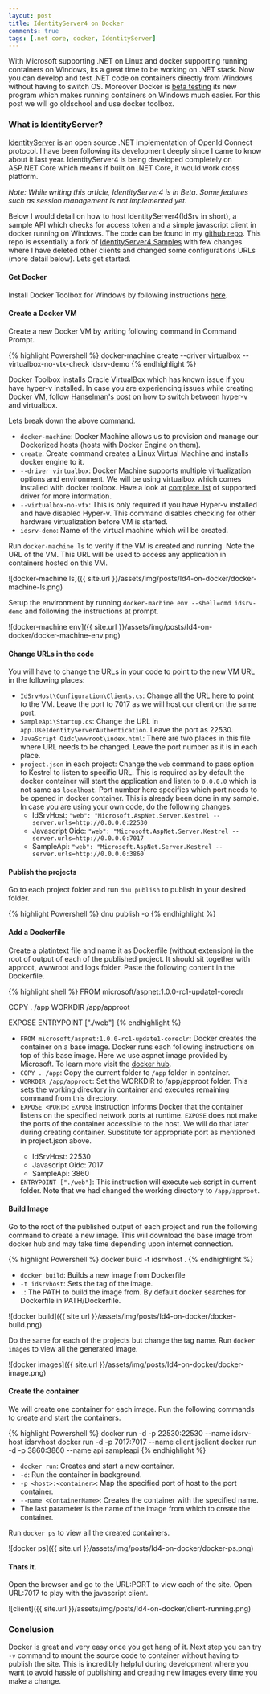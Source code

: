 ```yaml
---
layout: post
title: IdentityServer4 on Docker
comments: true
tags: [.net core, docker, IdentityServer]
---
```


With Microsoft supporting .NET on Linux and docker supporting running containers on Windows, its a great time to be working on .NET stack. Now you can develop and test .NET code on containers directly from Windows without having to switch OS. Moreover Docker is [beta testing](https://blog.docker.com/2016/03/docker-for-mac-windows-beta/) its new program which makes running containers on Windows much easier. For this post we will go oldschool and use docker toolbox.

### What is IdentityServer?

[IdentityServer](https://github.com/identityserver) is an open source .NET implementation of OpenId Connect protocol. I have been following its development deeply since I came to know about it last year. IdentityServer4 is being developed completely on ASP.NET Core which means if built on .NET Core, it would work cross platform.

*Note: While writing this article, IdentityServer4 is in Beta. Some features such as session management is not implemented yet.*


Below I would detail on how to host IdentityServer4(IdSrv in short), a sample API which checks for access token and a simple javascript client in docker running on Windows. The code can be found in my [github repo](https://github.com/ankitbko/IdentityServer4.DockerSample). This repo is essentially a fork of [IdentityServer4 Samples](https://github.com/IdentityServer/IdentityServer4.Samples) with few changes where I have deleted other clients and changed some configurations URLs (more detail below). Lets get started.


#### Get Docker

Install Docker Toolbox for Windows by following instructions [here](https://docs.docker.com/engine/installation/windows/).

#### Create a Docker VM

Create a new Docker VM by writing following command in Command Prompt.

{% highlight Powershell %}
docker-machine create --driver virtualbox --virtualbox-no-vtx-check idsrv-demo
{% endhighlight %}

Docker Toolbox installs Oracle VirtualBox which has known issue if you have hyper-v installed. In case you are experiencing issues while creating Docker VM, follow [Hanselman's post](http://www.hanselman.com/blog/SwitchEasilyBetweenVirtualBoxAndHyperVWithABCDEditBootEntryInWindows81.aspx) on how to switch between hyper-v and virtualbox.

Lets break down the above command.


* `docker-machine`: Docker Machine allows us to provision and manage our Dockerized hosts (hosts with Docker Engine on them). 
* `create`: Create command creates a Linux Virtual Machine and installs docker engine to it.
* `--driver virtualbox`: Docker Machine supports multiple virtualization options and environment. We will be using virtualbox which comes installed with docker toolbox. Have a look at [complete list](https://docs.docker.com/machine/drivers/) of supported driver for more information.
* `--virtualbox-no-vtx`: This is only required if you have Hyper-v installed and have disabled Hyper-v. This command disables checking for other hardware virtualization before VM is started.
* `idsrv-demo`: Name of the virtual machine which will be created.


Run `docker-machine ls` to verify if the VM is created and running. Note the URL of the VM. This URL will be used to access any application in containers hosted on this VM.

![docker-machine ls]({{ site.url }}/assets/img/posts/Id4-on-docker/docker-machine-ls.png)

Setup the environment by running `docker-machine env --shell=cmd idsrv-demo` and following the instructions at prompt.

![docker-machine env]({{ site.url }}/assets/img/posts/Id4-on-docker/docker-machine-env.png)

#### Change URLs in the code

You will have to change the URLs in your code to point to the new VM URL in the following places:

* `IdSrvHost\Configuration\Clients.cs`: Change all the URL here to point to the VM. Leave the port to 7017 as we will host our client on the same port.
* `SampleApi\Startup.cs`: Change the URL in `app.UseIdentityServerAuthentication`. Leave the port as 22530.
* `JavaScript Oidc\wwwroot\index.html`: There are two places in this file where URL needs to be changed. Leave the port number as it is in each place.
* `project.json` in each project: Change the `web` command to pass option to Kestrel to listen to specific URL. This is required as by default the docker container will start the application and listen to `0.0.0.0` which is not same as `localhost`. Port number here specifies which port needs to be opened in docker container. This is already been done in my sample. In case you are using your own code, do the following changes.
	* IdSrvHost: `"web": "Microsoft.AspNet.Server.Kestrel --server.urls=http://0.0.0.0:22530`
	* Javascript Oidc: `"web": "Microsoft.AspNet.Server.Kestrel --server.urls=http://0.0.0.0:7017`
	* SampleApi: `"web": "Microsoft.AspNet.Server.Kestrel --server.urls=http://0.0.0.0:3860`

#### Publish the projects

Go to each project folder and run `dnu publish` to publish in your desired folder.

{% highlight Powershell %}
dnu publish -o <Path to output directory>
{% endhighlight %}

#### Add a Dockerfile

Create a platintext file and name it as Dockerfile (without extension) in the root of  output of each of the published project. It should sit together with approot, wwwroot and logs folder.
Paste the following content in the Dockerfile.

{% highlight shell %}
FROM microsoft/aspnet:1.0.0-rc1-update1-coreclr

COPY . /app
WORKDIR /app/approot

EXPOSE <PORT>
ENTRYPOINT ["./web"]
{% endhighlight %}

* `FROM microsoft/aspnet:1.0.0-rc1-update1-coreclr`: Docker creates the container on a base image. Docker runs each following instructions on top of this base image. Here we use aspnet image provided by Microsoft. To learn more visit the [docker hub](https://hub.docker.com/r/microsoft/aspnet/).
* `COPY . /app`: Copy the current folder to `/app` folder in container.
* `WORKDIR /app/approot`: Set the WORKDIR to /app/approot folder. This sets the working directory in container and executes remaining command from this directory.
* `EXPOSE <PORT>`: `EXPOSE` instruction informs Docker that the container listens on the specified network ports at runtime. `EXPOSE` does not make the ports of the container accessible to the host. We will do that later during creating container. Substitute <PORT> for appropriate port as mentioned in project.json above.
	* IdSrvHost: 22530
	* Javascript Oidc: 7017
	* SampleApi: 3860
* `ENTRYPOINT ["./web"]`: This instruction will execute `web` script in current folder. Note that we had changed the working directory to `/app/approot`.

#### Build Image

Go to the root of the published output of each project and run the following command to create a new image. This will download the base image from docker hub and may take time depending upon internet connection.

{% highlight Powershell %}
docker build -t idsrvhost .
{% endhighlight %}

* `docker build`: Builds a new image from Dockerfile
* `-t idsrvhost`: Sets the tag of the image.
* `.`: The PATH to build the image from. By default docker searches for Dockerfile in PATH/Dockerfile.

![docker build]({{ site.url }}/assets/img/posts/Id4-on-docker/docker-build.png)

Do the same for each of the projects but change the tag name. Run `docker images` to view all the generated image.

![docker images]({{ site.url }}/assets/img/posts/Id4-on-docker/docker-image.png)

#### Create the container

We will create one container for each image. Run the following commands to create and start the containers.

{% highlight Powershell %}
docker run -d -p 22530:22530 --name idsrv-host idsrvhost
docker run -d -p 7017:7017 --name client jsclient
docker run -d -p 3860:3860 --name api sampleapi
{% endhighlight %}

* `docker run`: Creates and start a new container.
* `-d`: Run the container in background.
* `-p <host>:<container>`: Map the specified port of host to the port container.
* `--name <ContainerName>`: Creates the container with the specified name.
* The last parameter is the name of the image from which to create the container.

Run `docker ps` to view all the created containers.

![docker ps]({{ site.url }}/assets/img/posts/Id4-on-docker/docker-ps.png)

#### Thats it.

Open the browser and go to the URL:PORT to view each of the site. Open URL:7017 to play with the javascript client.

![client]({{ site.url }}/assets/img/posts/Id4-on-docker/client-running.png)

### Conclusion
Docker is great and very easy once you get hang of it. Next step you can try `-v` command to mount the source code to container without having to publish the site. This is incredibly helpful during development where you want to avoid hassle of publishing and creating new images every time you make a change.